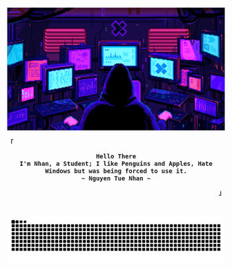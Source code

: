 <p align="center">
<img src="./assets/wallpaper.gif" alt="Terminal Banner" />
</p>


<p align="left"><strong><samp>「</samp></strong></p>
  <p align="center">
    <samp>
      <b>
        Hello There
      <br>
        I'm Nhan, a Student; I like Penguins and Apples, Hate Windows but was being forced to use it.
      </b>
      <br>
      <b>
         ~ Nguyen Tue Nhan ~
      </b>    </samp>
  </p>
<p align="right"><strong><samp>」</samp></strong></p>
<br>


<!-- contribution snake -->
<p align="center">
  <img src="https://raw.githubusercontent.com/VINODvoid/VINODvoid/output/snake.svg" alt="Snake animation" />
</p>
